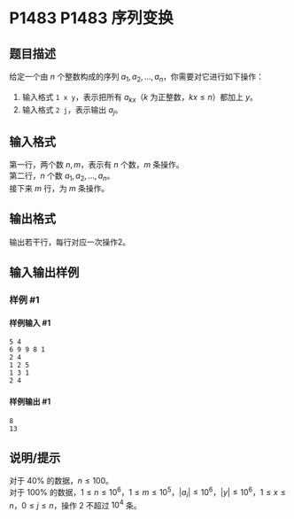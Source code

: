 # P1483 P1483 序列变换

## 题目描述

给定一个由 $n$ 个整数构成的序列 $a_1, a_2, \ldots , a_n$，你需要对它进行如下操作：

1. 输入格式 `1 x y`，表示把所有 $a_{k x}$（$k$ 为正整数，$k x \le n$）都加上 $y$。
2. 输入格式 `2 j`，表示输出 $a_j$。

## 输入格式

第一行，两个数 $n, m$，表示有 $n$ 个数，$m$ 条操作。  
第二行，$n$ 个数 $a_1, a_2, \ldots , a_n$。  
接下来 $m$ 行，为 $m$ 条操作。

## 输出格式

输出若干行，每行对应一次操作2。


## 输入输出样例

### 样例 #1

#### 样例输入 #1

```
5 4
6 9 9 8 1 
2 4
1 2 5
1 3 1
2 4
```

#### 样例输出 #1

```
8
13
```

## 说明/提示

对于 $40 \%$ 的数据，$n \le 100$。  
对于 $100 \%$ 的数据，$1 \le n \le {10}^6$，$1 \le m \le {10}^5$，$|a_i| \le {10}^6$，$|y| \le {10}^6$，$1 \le x\le n$，$0\le j \le n$，操作 2 不超过 ${10}^4$ 条。
